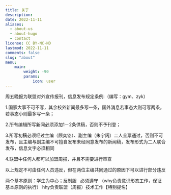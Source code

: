 ```yaml
---
title: 关于
description: 
date: 2022-11-11
aliases:
  - about-us
  - about-hugo
  - contact
license: CC BY-NC-ND
lastmod: 2022-11-11
comments: false
slug: "about"
menu:
    main: 
        weight: -90
        params:
            icon: user
---
```


周五晚报为联盟对外宣传报刊，信息发布规定条例:（编写：gym、zyk）

1.国家大事不可不写，其余校外新闻最多写一条，国外消息若事态大则可写两条，若事态小则最多写一条；

2.所有编辑所写新闻必须添加1－2条供稿，否则不予刊登；

3.所写初稿必须经过主编（顾奕铭）、副主编（朱宇阔）二人全票通过，否则不可发布，且主编与副主编不可擅自发布未经同意发布的新闻稿，发布形式为二人联合发布，信息文字必须相同

4.联盟中任何人都可以加盟周报，并且不需要进行审查

以上规定不可由任何人员违反，但在两位主编共同通过的原因下可以进行部分违反

两个基本原则：学生为中心；反制服   必须遵守
（why负责意识形态工作，保证基本原则的执行）
hhy负责联盟（周报）技术工作【特别提名】